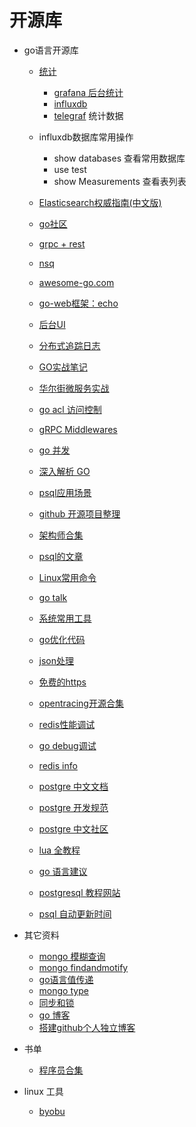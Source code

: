 # 开源库
- go语言开源库
    - [统计](http://www.cnblogs.com/Scissors/p/5977670.html)
        - [grafana 后台统计](https://github.com/grafana/grafana)
        - [influxdb](https://github.com/influxdata/influxdb)
        - [telegraf](https://github.com/influxdata/telegraf) 统计数据

    - influxdb数据库常用操作
        - show databases 查看常用数据库
        - use test
        - show Measurements 查看表列表

    - [Elasticsearch权威指南(中文版)](http://www.sojson.com/blog/91.html)

    - [go社区](https://gocn.io/article/306)

    - [grpc + rest](https://spatialos.improbable.io/games/grpc-web-moving-past-restjson-towards-type-safe-web-apis)

    - [nsq](http://nsq.io/overview/design.html)

    - [awesome-go.com](https://awesome-go.com/)

    - [go-web框架：echo](https://github.com/labstack/echo)

    - [后台UI](https://github.com/PanJiaChen/vue-element-admin)

    - [分布式追踪日志](http://jaeger.readthedocs.io/en/latest/getting_started/)

    - [GO实战笔记](http://www.flysnow.org/2017/03/04/go-in-action-go-package.html)

    - [华尔街微服务实战](https://zhuanlan.zhihu.com/p/26777189)

    - [go acl 访问控制](https://github.com/casbin/casbin)

    - [gRPC Middlewares](https://github.com/grpc-ecosystem/go-grpc-middleware)

    - [go 并发](https://dave.cheney.net/paste/concurrency-made-easy.pdf)

    - [深入解析 GO](https://www.gitbook.com/book/tiancaiamao/go-internals/details)

    - [psql应用场景](https://m.aliyun.com/yunqi/articles/98539?tk=3%2FZn2bz3JFcm8zYX%2B68FIZlmeFy6Suycpg%2BBlFivdc0%3D&from=timeline)

    - [github 开源项目整理](http://www.ctolib.com/go/categoriesallsub.html)

    - [架构师合集](http://mp.weixin.qq.com/s/8RM6U8UqWTDp29DB_hiYVQ)

    - [psql的文章](https://github.com/digoal/blog/blob/master/201611/20161117_01.md)

    - [Linux常用命令](https://commandlinefu.cn/)
   
    - [go talk](https://talks.golang.org/2012/waza.slide#14)
    - [系统常用工具](http://www.brendangregg.com/Slides/SCaLE_Linux_Performance2013.pdf)
    - [go优化代码](http://colobu.com/2017/06/27/Lint-your-golang-code-like-a-mad-man/)

    - [json处理](https://github.com/astaxie/build-web-application-with-golang/blob/master/zh/07.2.md)
    - [免费的https](https://coolshell.cn/articles/18094.html)

    - [opentracing开源合集](http://opentracing.io/documentation/pages/supported-tracers)

    - [redis性能调试](http://www.cnblogs.com/mushroom/p/4738170.html)

    - [go debug调试](https://tip.golang.org/doc/diagnostics.html)

    - [redis info ](http://redisdoc.com/server/info.html)

    - [postgre 中文文档](http://www.postgres.cn/docs/9.6/index.html)
    - [postgre 开发规范](https://github.com/digoal/blog/blob/master/201609/20160926_01.md)
    - [postgre 中文社区](http://www.postgres.cn/index.php/home)
    
    - [lua 全教程](http://ialloc.org/posts/2017/11/17/programming-in-lua/?hmsr=toutiao.io&utm_medium=toutiao.io&utm_source=toutiao.io)
    - [go 语言建议](https://github.com/cristaloleg/go-advices?hmsr=toutiao.io&utm_medium=toutiao.io&utm_source=toutiao.io)
    - [postgresql 教程网站](http://www.postgresqltutorial.com/)
    - [psql 自动更新时间](https://x-team.com/blog/automatic-timestamps-with-postgresql/)

- 其它资料

    - [mongo 模糊查询](https://docs.mongodb.com/manual/reference/operator/query/regex/)
    - [mongo findandmotify](https://docs.mongodb.com/manual/reference/method/db.collection.findAndModify/#db-collection-findandmodify)
    - [go语言值传递](https://dave.cheney.net/2017/04/29/there-is-no-pass-by-reference-in-go)
    - [mongo type](https://docs.mongodb.com/manual/core/shell-types/)
    - [同步和锁](https://blog.sodroid.com/2017/05/22/sync-lock/)
    - [go 博客](http://spf13.com/post/is-go-object-oriented/)
    - [搭建github个人独立博客](https://linghucong.js.org/2016/04/15/2016-04-15-hexo-github-pages-blog/)

- 书单
    - [程序员合集](http://blog.didiaoyuan.com/2017/04/18/%E6%80%BB%E6%9C%89%E4%BD%A0%E8%A6%81%E7%9A%84%E7%BC%96%E7%A8%8B%E4%B9%A6%E5%8D%95%EF%BC%88GitHub-%EF%BC%89/)

- linux 工具
    - [byobu](http://wdxtub.com/2016/09/21/byobu-guide/)